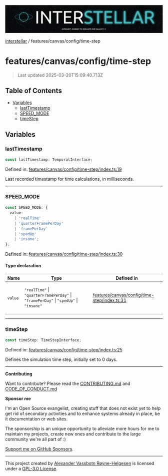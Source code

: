 <div><img alt="SPECCER logo" src="https://raw.githubusercontent.com/phun-ky/interstellar/main/public/interstellar-header.png" style="max-height:120px;"/></div>

[interstellar](../../../README.md) / features/canvas/config/time-step

# features/canvas/config/time-step

> Last updated 2025-03-20T15:09:40.713Z

## Table of Contents

- [Variables](#variables)
  - [lastTimestamp](#lasttimestamp)
  - [SPEED_MODE](#speed_mode)
  - [timeStep](#timestep)

## Variables

### lastTimestamp

```ts
const lastTimestamp: TemporalInterface;
```

Defined in:
[features/canvas/config/time-step/index.ts:19](https://github.com/phun-ky/interstellar/blob/main/src/features/canvas/config/time-step/index.ts#L19)

Last recorded timestamp for time calculations, in milliseconds.

---

### SPEED_MODE

```ts
const SPEED_MODE: {
  value:
    | 'realTime'
    | 'quarterFramePerDay'
    | 'framePerDay'
    | 'spedUp'
    | 'insane';
};
```

Defined in:
[features/canvas/config/time-step/index.ts:30](https://github.com/phun-ky/interstellar/blob/main/src/features/canvas/config/time-step/index.ts#L30)

#### Type declaration

<table>
<thead>
<tr>
<th>Name</th>
<th>Type</th>
<th>Defined in</th>
</tr>
</thead>
<tbody>
<tr>
<td>

<a id="value"></a> `value`

</td>
<td>

`"realTime"` | `"quarterFramePerDay"` | `"framePerDay"` | `"spedUp"` |
`"insane"`

</td>
<td>

[features/canvas/config/time-step/index.ts:31](https://github.com/phun-ky/interstellar/blob/main/src/features/canvas/config/time-step/index.ts#L31)

</td>
</tr>
</tbody>
</table>

---

### timeStep

```ts
const timeStep: TimeStepInterface;
```

Defined in:
[features/canvas/config/time-step/index.ts:25](https://github.com/phun-ky/interstellar/blob/main/src/features/canvas/config/time-step/index.ts#L25)

Defines the simulation time step, initially set to 0 days.

---

**Contributing**

Want to contribute? Please read the
[CONTRIBUTING.md](https://github.com/phun-ky/interstellar/blob/main/CONTRIBUTING.md)
and
[CODE_OF_CONDUCT.md](https://github.com/phun-ky/interstellar/blob/main/CODE_OF_CONDUCT.md)

**Sponsor me**

I'm an Open Source evangelist, creating stuff that does not exist yet to help
get rid of secondary activities and to enhance systems already in place, be it
documentation or web sites.

The sponsorship is an unique opportunity to alleviate more hours for me to
maintain my projects, create new ones and contribute to the large community
we're all part of :)

[Support me on GitHub Sponsors](https://github.com/sponsors/phun-ky).

---

This project created by [Alexander Vassbotn Røyne-Helgesen](http://phun-ky.net)
is licensed under a
[GPL-3.0 License](https://choosealicense.com/licenses/gpl-3.0/).
